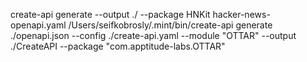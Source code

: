 create-api generate --output ./ --package HNKit hacker-news-openapi.yaml
/Users/seifkobrosly/.mint/bin/create-api generate ./openapi.json --config ./create-api.yaml  --module "OTTAR" --output ./CreateAPI --package "com.apptitude-labs.OTTAR"
